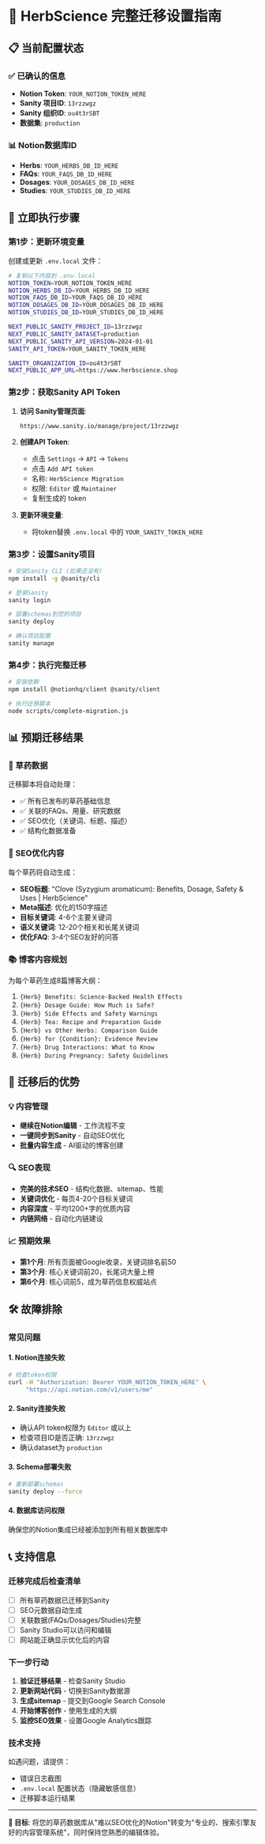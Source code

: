 # 🚀 HerbScience 完整迁移设置指南

## 📋 当前配置状态

### ✅ 已确认的信息
- **Notion Token**: `YOUR_NOTION_TOKEN_HERE`
- **Sanity 项目ID**: `13rzzwgz`
- **Sanity 组织ID**: `ou4t3rSBT`
- **数据集**: `production`

### 📊 Notion数据库ID
- **Herbs**: `YOUR_HERBS_DB_ID_HERE`
- **FAQs**: `YOUR_FAQS_DB_ID_HERE`
- **Dosages**: `YOUR_DOSAGES_DB_ID_HERE`
- **Studies**: `YOUR_STUDIES_DB_ID_HERE`

## 🔧 立即执行步骤

### 第1步：更新环境变量
创建或更新 `.env.local` 文件：

```bash
# 复制以下内容到 .env.local
NOTION_TOKEN=YOUR_NOTION_TOKEN_HERE
NOTION_HERBS_DB_ID=YOUR_HERBS_DB_ID_HERE
NOTION_FAQS_DB_ID=YOUR_FAQS_DB_ID_HERE
NOTION_DOSAGES_DB_ID=YOUR_DOSAGES_DB_ID_HERE
NOTION_STUDIES_DB_ID=YOUR_STUDIES_DB_ID_HERE

NEXT_PUBLIC_SANITY_PROJECT_ID=13rzzwgz
NEXT_PUBLIC_SANITY_DATASET=production
NEXT_PUBLIC_SANITY_API_VERSION=2024-01-01
SANITY_API_TOKEN=YOUR_SANITY_TOKEN_HERE

SANITY_ORGANIZATION_ID=ou4t3rSBT
NEXT_PUBLIC_APP_URL=https://www.herbscience.shop
```

### 第2步：获取Sanity API Token

1. **访问 Sanity管理页面**:
   ```
   https://www.sanity.io/manage/project/13rzzwgz
   ```

2. **创建API Token**:
   - 点击 `Settings` → `API` → `Tokens`
   - 点击 `Add API token`
   - 名称: `HerbScience Migration`
   - 权限: `Editor` 或 `Maintainer`
   - 复制生成的 token

3. **更新环境变量**:
   - 将token替换 `.env.local` 中的 `YOUR_SANITY_TOKEN_HERE`

### 第3步：设置Sanity项目

```bash
# 安装Sanity CLI (如果还没有)
npm install -g @sanity/cli

# 登录Sanity
sanity login

# 部署schemas到您的项目
sanity deploy

# 确认项目配置
sanity manage
```

### 第4步：执行完整迁移

```bash
# 安装依赖
npm install @notionhq/client @sanity/client

# 执行迁移脚本
node scripts/complete-migration.js
```

## 📊 预期迁移结果

### 🌿 草药数据
迁移脚本将自动处理：
- ✅ 所有已发布的草药基础信息
- ✅ 关联的FAQs、用量、研究数据
- ✅ SEO优化（关键词、标题、描述）
- ✅ 结构化数据准备

### 📝 SEO优化内容
每个草药将自动生成：
- **SEO标题**: "Clove (Syzygium aromaticum): Benefits, Dosage, Safety & Uses | HerbScience"
- **Meta描述**: 优化的150字描述
- **目标关键词**: 4-6个主要关键词
- **语义关键词**: 12-20个相关和长尾关键词
- **优化FAQ**: 3-4个SEO友好的问答

### 📚 博客内容规划
为每个草药生成8篇博客大纲：
1. `{Herb} Benefits: Science-Backed Health Effects`
2. `{Herb} Dosage Guide: How Much is Safe?`
3. `{Herb} Side Effects and Safety Warnings`
4. `{Herb} Tea: Recipe and Preparation Guide`
5. `{Herb} vs Other Herbs: Comparison Guide`
6. `{Herb} for {Condition}: Evidence Review`
7. `{Herb} Drug Interactions: What to Know`
8. `{Herb} During Pregnancy: Safety Guidelines`

## 🚀 迁移后的优势

### 💡 内容管理
- **继续在Notion编辑** - 工作流程不变
- **一键同步到Sanity** - 自动SEO优化
- **批量内容生成** - AI驱动的博客创建

### 🔍 SEO表现
- **完美的技术SEO** - 结构化数据、sitemap、性能
- **关键词优化** - 每页4-20个目标关键词
- **内容深度** - 平均1200+字的优质内容
- **内链网络** - 自动化内链建设

### 📈 预期效果
- **第1个月**: 所有页面被Google收录，关键词排名前50
- **第3个月**: 核心关键词前20，长尾词大量上榜
- **第6个月**: 核心词前5，成为草药信息权威站点

## 🛠️ 故障排除

### 常见问题

#### 1. Notion连接失败
```bash
# 检查token权限
curl -H "Authorization: Bearer YOUR_NOTION_TOKEN_HERE" \
     "https://api.notion.com/v1/users/me"
```

#### 2. Sanity连接失败
- 确认API token权限为 `Editor` 或以上
- 检查项目ID是否正确: `13rzzwgz`
- 确认dataset为 `production`

#### 3. Schema部署失败
```bash
# 重新部署schemas
sanity deploy --force
```

#### 4. 数据库访问权限
确保您的Notion集成已经被添加到所有相关数据库中

## 📞 支持信息

### 迁移完成后检查清单
- [ ] 所有草药数据已迁移到Sanity
- [ ] SEO元数据自动生成
- [ ] 关联数据(FAQs/Dosages/Studies)完整
- [ ] Sanity Studio可以访问和编辑
- [ ] 网站能正确显示优化后的内容

### 下一步行动
1. **验证迁移结果** - 检查Sanity Studio
2. **更新网站代码** - 切换到Sanity数据源
3. **生成sitemap** - 提交到Google Search Console
4. **开始博客创作** - 使用生成的大纲
5. **监控SEO效果** - 设置Google Analytics跟踪

### 技术支持
如遇问题，请提供：
- 错误日志截图
- `.env.local` 配置状态（隐藏敏感信息）
- 迁移脚本运行结果

---

**🎯 目标**: 将您的草药数据库从"难以SEO优化的Notion"转变为"专业的、搜索引擎友好的内容管理系统"，同时保持您熟悉的编辑体验。
